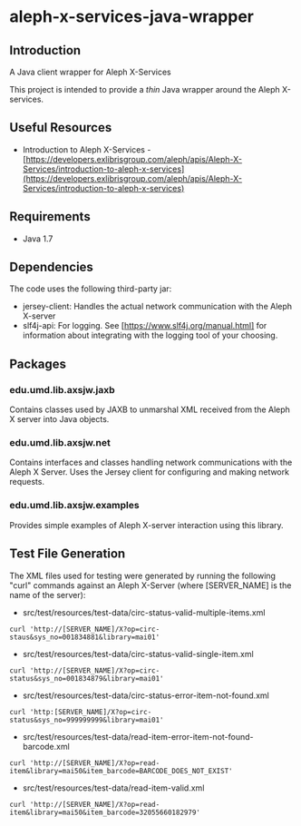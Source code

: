 # aleph-x-services-java-wrapper

## Introduction

A Java client wrapper for Aleph X-Services

This project is intended to provide a _thin_ Java wrapper around the Aleph X-services.

## Useful Resources

* Introduction to Aleph X-Services -  [https://developers.exlibrisgroup.com/aleph/apis/Aleph-X-Services/introduction-to-aleph-x-services](https://developers.exlibrisgroup.com/aleph/apis/Aleph-X-Services/introduction-to-aleph-x-services)

## Requirements

* Java 1.7

## Dependencies

The code uses the following third-party jar:

* jersey-client: Handles the actual network communication with the Aleph X-server
* slf4j-api: For logging. See [https://www.slf4j.org/manual.html] for information about integrating with the logging tool of your choosing.

## Packages

### edu.umd.lib.axsjw.jaxb

Contains classes used by JAXB to unmarshal XML received from the Aleph X server into Java objects.

### edu.umd.lib.axsjw.net

Contains interfaces and classes handling network communications with the Aleph X Server. Uses the Jersey client for configuring and making network requests.

### edu.umd.lib.axsjw.examples

Provides simple examples of Aleph X-server interaction using this library.

## Test File Generation

The XML files used for testing were generated by running the following "curl" commands against an Aleph X-Server (where [SERVER_NAME] is the name of the server):

* src/test/resources/test-data/circ-status-valid-multiple-items.xml
```
curl 'http://[SERVER_NAME]/X?op=circ-staus&sys_no=001834881&library=mai01'
```

* src/test/resources/test-data/circ-status-valid-single-item.xml
```
curl 'http://[SERVER_NAME]/X?op=circ-status&sys_no=001834879&library=mai01'
```

* src/test/resources/test-data/circ-status-error-item-not-found.xml
```
curl 'http:[SERVER_NAME]/X?op=circ-status&sys_no=999999999&library=mai01'
```

* src/test/resources/test-data/read-item-error-item-not-found-barcode.xml
```
curl 'http://[SERVER_NAME]/X?op=read-item&library=mai50&item_barcode=BARCODE_DOES_NOT_EXIST'
```

* src/test/resources/test-data/read-item-valid.xml
```
curl 'http://[SERVER_NAME]/X?op=read-item&library=mai50&item_barcode=32055660182979'
```

[https://www.slf4j.org/manual.html]: https://www.slf4j.org/manual.html